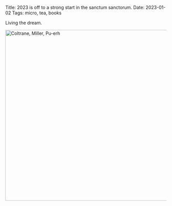 Title: 2023 is off to a strong start in the sanctum sanctorum.
Date: 2023-01-02
Tags: micro, tea, books

Living the dream.

<a href="https://www.flickr.com/photos/pigmonkey/52603611606/in/dateposted/" title="Coltrane, Miller, Pu-erh"><img src="https://live.staticflickr.com/65535/52603611606_5d296b332f_c.jpg" width="800" height="533" alt="Coltrane, Miller, Pu-erh"></a>
